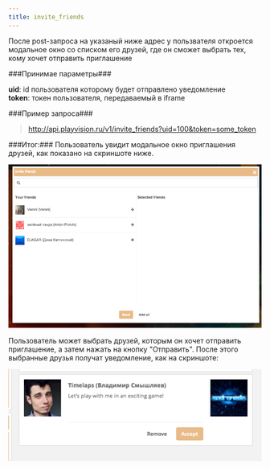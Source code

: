 ```yaml
---
title: invite_friends
---
```


После post-запроса на указаный ниже адрес у пользвателя откроется модальное окно со списком его друзей, где он сможет выбрать тех, кому хочет отправить приглашение

###Принимае параметры###

**uid**: id пользователя которому будет отправлено уведомление<br>
**token**: токен пользователя, передаваемый в iframe

###Пример запроса###

> http://api.playvision.ru/v1/invite_friends?uid=100&token=some_token

###Итог:###
Пользователь увидит модальное окно приглашения друзей, как показано на скриншоте ниже.

![окно приглашения в игру](/images/friends/invite.png "окно приглашения в игру")

Пользователь может выбрать друзей, которым он хочет отправить приглашение, а затем нажать на кнопку "Отправить".
После этого выбранные друзья получат уведомление, как на скриншоте:

![уведомление](/images/friends/notification.png "уведомление")


